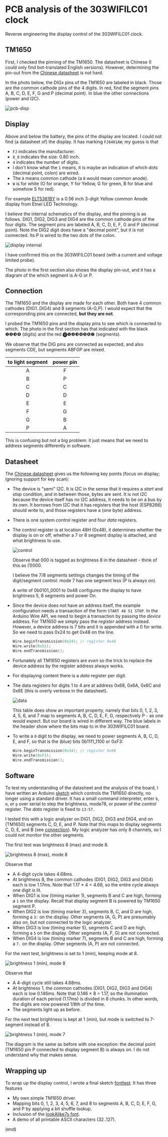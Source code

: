 # PCB analysis of the 303WIFILC01 clock

Reverse engineering the display control of the 303WIFILC01 clock.


## TM1650

First, I checked the pinning of the TM1650.
The datasheet is Chinese (I could only find bot-translated English versions).
However, determining the pin-out from the [Chinese datasheet](https://datasheet.lcsc.com/lcsc/1810281208_TM-Shenzhen-Titan-Micro-Elec-TM1650_C44444.pdf)
is not hard.

In the photo below, the DIGx pins of the TM1650 are labeled in black.
Those are the common cathode pins of the 4 digits.
In red, find the segment pins A, B, C, D, E, F, G and P (decimal point).
In blue the other connections (power and I2C).

![pcb-disp](pcb-disp.png)


## Display

Above and below the battery, the pins of the display are located.
I could not find (a datasheet of) the display.
It has marking `FJ8401AW`; my guess is that
 - `FJ` indicates the manufacturer.
 - `8_0` indicates the size: 0.80 inch.
 - `4` indicates the number of digits.
 - I don't know what the `1` means, it is maybe an indication of which dots
   (decimal point, colon) are wired.
 - The `A` means common cathode (a `B` would mean common anode).
 - `W` is for white (O for orange, Y for Yellow, G for green, B for blue and somehow S for red).

For example [ELT5361BY](http://www.yitenuo.com/product/display/three/ELT-5361.html) is
a 0.56 inch 3-digit Yellow  common Anode display from Etnel LED Technology.

I believe the internal schematics of the display, and the pinning is as follows.
DIG1, DIG2, DIG3 and DIG4 are the common cathode pins of the four digits.
The segment pins are labeled A, B, C, D, E, F, G and P (decimal point).
Note the DIG2 digit does have a "decimal point", but it is not connected.
Its P is wired to the two dots of the colon.

![display internal](disp-intl.png)

I have confirmed this on the 303WIFILC01 board (with a current and voltage limited probe).

The photo in the first section also shows the display pin-out, and it has a diagram of the which segment is A-G or P.


## Connection

The TM1650 and the display are made for each other. Both have 4 common cathodes (DIG1..DIG4) and 8 segments (A-G,P).
I would expect that the corresponding pins are connected, **but they are not**.

I probed the TM1650 pins and the display pins to see which is connected to which.
The photo in the first section has that indicated with the black ❶❷❸❹ (digits) and the red ⓿❶❷❸❹❺❻❼ (segments).

We observe that the DIG pins are connected as expected, 
and also segments CDE, but segments ABFGP are mixed.

 | to light segment | power pin |
 |:----------------:|:---------:|
 |          A       |      F    |
 |          B       |      P    |
 |          C       |      C    |
 |          D       |      D    |
 |          E       |      E    |
 |          F       |      G    |
 |          G       |      B    |
 |          P       |      A    |

This is confusing but not a big problem: it just means that we need to address segments differently in software.


## Datasheet

The [Chinese datasheet](https://datasheet.lcsc.com/lcsc/1810281208_TM-Shenzhen-Titan-Micro-Elec-TM1650_C44444.pdf)
gives us the following key points (focus on display; ignoring support for key scan):

 - The device is "semi" I2C. 
   It is I2C in the sense that it requires a _start_ and _stop_ condition, and in between those, bytes are sent. 
   It is not I2C because the device itself has no I2C address, it needs to be on a bus by its own.
   It borrows from I2C that it has registers that the host (ESP8266) should write to,
   and those registers have a (one byte) address.
   
 - There is one system _control_ register and four _data_ registers.
   
 - The control register is at location 48H (0x48), it determines whether the display is on or off, 
   whether a 7 or 8 segment display is attached, and what brightness to use.
   
   ![control](TM1650-control.png)

   Observe that 000 is tagged as brightness 8 in the datasheet - think of this as (1)000.

   I believe the 7/8 segments settings changes the timing of the digit/segment control:
   mode 7 has one segment less (P is always on).
   
   A write of 0b0101_0001 to 0x48 configures the display to have brightness 5, 8 segments and power On.
   
 - Since the device does not have an address itself, the example configuration needs a transaction
   of the form `START 48 51 STOP`. In the Arduino Wire API, we need to begin a transaction 
   by passing the _device_ address. For TM1650 we simply pass the _register_ address instead.
   However, a device address is 7 bits and it is appended with a 0 for write. 
   So we need to pass 0x24 to get 0x48 on the line.
   
   ```C++
   Wire.beginTransmission(0x24); // register 0x48
   Wire.write(0x51);
   Wire.endTransmission();
   ```

 - Fortunately all TM1650 registers are _even_
   so the trick to replace the device address
   by the register address always works.

 - For displaying content there is a _data_ register per digit.
 
 - The data registers for digits 1 to 4 are at address 0x68, 0x6A, 0x6C and 0x6E (this is overly verbose in the datasheet).

   ![data](TM1650-data.png)
   
   This table does show an important property, namely that bits 0, 1, 2, 3, 4, 5, 6, and 7
   map to segments A, B, C, D, E, F, G, respectively P - as one would expect.
   But our board is wired in different way. The blue labels in the header show where the bits 
   map to in the 303WIFILC01 board.
 
 - To write a `0` digit to the display, we need to power segments A, B, C, D, E, and F, so that
   is the (blue) bits 0b1111_1100 or 0xF3:

   ```C++
   Wire.beginTransmission(0x34); // register 0x68
   Wire.write(0xF3);
   Wire.endTransmission();
   ```


## Software

To test my understanding of the datasheet and the analysis of the board, I have written 
an Arduino [sketch](dispself) which controls the TM1650 directly, no longer using a standard driver.
It has a small command interpreter, enter `b`, `m`, or `p` over serial to step the
brightness, mode78, or power of the _control_ register. The _data_ register is fixed to `13:57.`

I tested this with a logic analyzer on DIG1, DIG2, DIG3 and DIG4, and on (TM1650) segments C, D, E, and P.
Note that this maps to display segments C, D, E, and B (see [connection](#connection)). 
My logic analyzer has only 8 channels, so I could not monitor the other segments.


The first test was brightness 8 (max) and mode 8.

![brightness 8 (max), mode 8](1357--brightness8-mode8.png)

Observe that

 - A 4-digit cycle takes 4.68ms.
 - At brightness 8, the common cathodes (DIG1, DIG2, DIG3 and DIG4) each is low 1.17ms. 
   Note that 1.17 × 4 = 4.68, so the entire cycle always one digit is lit.
 - When DIG1 is low (timing marker 1), segments B and C are high, forming a `1` on the display. 
   Recall that display segment B is powered by TM1650 segment P. 
 - When DIG2 is low  (timing marker 3), segments B, C, and D are high, forming a `3:` on the display. 
   Other segments (A, G, P) are presumably also on, but not connected to the logic analyzer.
 - When DIG3 is low  (timing marker 5), segments C and D are high, forming a `5` on the display. 
   Other segments (A, F, G) are not connected.
 - When DIG4 is low  (timing marker 7), segments B and C are high, forming a `7.` on the display. 
   Other segments (A, P) are not connected.

For the next test, brightness is set to 1 (min), keeping mode at 8.

![brightness 1 (min), mode 8](1357--brightness1-mode8.png)

Observe that

 - A 4-digit cycle still takes 4.68ms.
 - At brightness 1, the common cathodes (DIG1, DIG2, DIG3 and DIG4) each is low 0.146ms. 
   Note that 0.146 × 8 = 1.17, so the illumination duration of each period (1.17ms) is divided in 8 chunks.
   In other words, the digits are now powered 1/8th of the time.
 - The segments light up as before.

For the next test brightness is kept at 1 (min), but mode is switched to 7-segment instead of 8.

![brightness 1 (min), mode 7](1357--brightness1-mode7.png)

The diagram is the same as before with one exception: the decimal point (TM1650 pin P connected to display segment B) is always on.
I do not understand why that makes sense.


## Wrapping up

To wrap up the display control, I wrote a final sketch [fonttest](fonttest).
It has three features

 - My own simple TM1650 driver.
 - Mapping bits 0, 1, 2, 3, 4, 5, 6, 7, and 8 to segments A, B, C, D, E, F, G, and P by applying a bit shuffle lookup.
 - Inclusion of the [lookAlike7s font](https://github.com/maarten-pennings/SevenSegment-over-Serial/tree/main/font#lookalike7s).
 - A demo of all printable ASCII characters (32..127).
 
(end)
  
